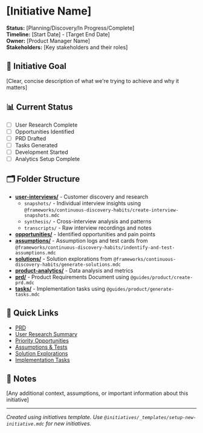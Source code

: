 # [Initiative Name]

**Status:** [Planning/Discovery/In Progress/Complete]  
**Timeline:** [Start Date] - [Target End Date]  
**Owner:** [Product Manager Name]  
**Stakeholders:** [Key stakeholders and their roles]

## 🎯 Initiative Goal
[Clear, concise description of what we're trying to achieve and why it matters]

## 📊 Current Status
- [ ] User Research Complete
- [ ] Opportunities Identified  
- [ ] PRD Drafted
- [ ] Tasks Generated
- [ ] Development Started
- [ ] Analytics Setup Complete

## 🗂️ Folder Structure
- **[user-interviews/](./user-interviews/)** - Customer discovery and research
  - `snapshots/` - Individual interview insights using `@frameworks/continuous-discovery-habits/create-interview-snapshots.mdc`
  - `synthesis/` - Cross-interview analysis and patterns
  - `transcripts/` - Raw interview recordings and notes
- **[opportunities/](./opportunities/)** - Identified opportunities and pain points
- **[assumptions/](./assumptions/)** - Assumption logs and test cards from `@frameworks/continuous-discovery-habits/indentify-and-test-assumptions.mdc`
- **[solutions/](./solutions/)** - Solution explorations from `@frameworks/continuous-discovery-habits/generate-solutions.mdc`
- **[product-analytics/](./product-analytics/)** - Data analysis and metrics
- **[prd/](./prd/)** - Product Requirements Document using `@guides/product/create-prd.mdc`
- **[tasks/](./tasks/)** - Implementation tasks using `@guides/product/generate-tasks.mdc`

## 🔗 Quick Links
- [PRD](./prd/)
- [User Research Summary](./user-interviews/synthesis/)
- [Priority Opportunities](./opportunities/)
- [Assumptions & Tests](./assumptions/)
- [Solution Explorations](./solutions/)
- [Implementation Tasks](./tasks/)

## 📝 Notes
[Any additional context, assumptions, or important information about this initiative]

---
*Created using initiatives template. Use `@initiatives/_templates/setup-new-initiative.mdc` for new initiatives.*
